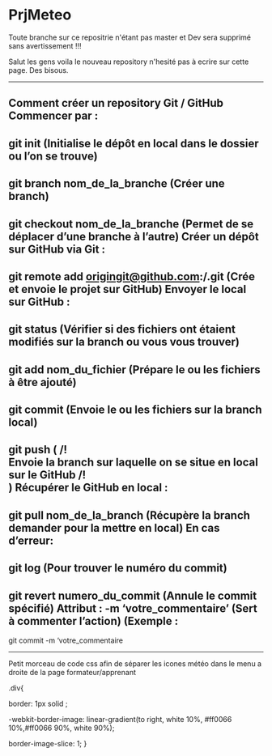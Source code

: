 # PrjMeteo

Toute branche sur ce repositrie n'étant pas master et Dev sera supprimé sans avertissement !!!

Salut les gens voila le nouveau repository n'hesité pas à ecrire sur cette page. Des bisous.
_____________________________________________________________________________________________________________________________________________________

Comment
créer
un
repository
Git
/
GitHub
Commencer
par
:
-
git
init
(Initialise
le
dépôt
en
local
dans
le
dossier
ou
l’on
se
trouve)
-
git
branch
nom_de_la_branche
(Créer
une
branch)
-
git
checkout
nom_de_la_branche
(Permet
de
se
déplacer
d’une
branche
à
l’autre)
Créer
un
dépôt
sur
GitHub
via
Git
:
-
git
remote
add
origingit@github.com:<username>/<projet>.git
(Crée
et
envoie
le
projet
sur
GitHub)
Envoyer
le
local
sur
GitHub
:
-
git
status
(Vérifier
si
des
fichiers
ont
étaient
modifiés
sur
la
branch
ou
vous
vous
trouver)
-
git
add
nom_du_fichier
(Prépare
le
ou
les
fichiers
à
être
ajouté)
-
git
commit
(Envoie
le
ou
les
fichiers
sur
la
branch
local)
-
git
push
(
/!\
Envoie
la
branch
sur
laquelle
on
se
situe
en
local
sur
le
GitHub
/!\
)
Récupérer
le
GitHub
en
local
:
-
git
pull
nom_de_la_branch
(Récupère
la
branch
demander
pour
la
mettre
en
local)
En
cas
d’erreur:
-
git
log
(Pour
trouver
le
numéro
du
commit)
-
git
revert
numero_du_commit
(Annule
le
commit
spécifié)
Attribut
:
-m
‘votre_commentaire’
(Sert
à
commenter
l’action)
(Exemple
:
-
git
commit
-m
‘votre_commentaire
_____________________________________________________________________________________________________________________________________________________
Petit morceau de code css afin de séparer les icones météo dans le menu a droite de la page formateur/apprenant

.div{

border: 1px solid ;

-webkit-border-image: linear-gradient(to right, white 10%, #ff0066 10%,#ff0066 90%, white 90%);

border-image-slice: 1;
}
